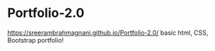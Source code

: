 # Portfolio-2.0
https://sreerambrahmagnani.github.io/Portfolio-2.0/
basic html, CSS, Bootstrap portfolio!

